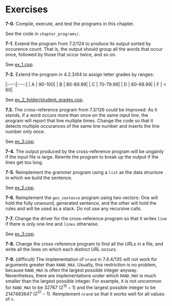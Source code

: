 # Exercises

**7-0.** Compile, execute, and test the programs in this chapter.

See the code in `chapter_programs/`.

**7-1.** Extend the program from 7.2/124 to produce its output sorted by 
occurence count. That is, the output should group all the words that occur once,
followed by those that occur twice, and so on.

See [ex_1.cpp](./ex_1.cpp).

**7-2.** Extend the program in 4.2.3/64 to assign letter grades by ranges:

|:---:|:---:|
| A | 90-100|
| B | 80-89.99|
| C | 70-79.99|
| D | 60-69.99|
| F | < 60|

See [ex_2_folder/student_grades.cpp](./ex_2_folder/student_grades.cpp).

**7.3.** The cross-reference program from 7.3/126 could be improved: As it 
stands, if a word occurs more than once on the same input line, the program
will report that line multiple times. Change the code so that it detects 
multiple occurances of the same line number and inserts the line number only 
once.

See [ex_3.cpp](./ex_3.cpp).

**7-4.** The output produced by the cross-reference program will be ungainly if
the input file is large. Rewrite the program to break up the output if the lines
get too long.

**7-5.** Reimplement the grammer program using a `list` as the data structure
in which we build the sentence.

See [ex_5.cpp](./ex_5).

**7-6.** Reimplement the `gen_sentence` program using two vectors: One will
hold the fully unwound, generated sentence, and the other will hold the rules
and will be used as a stack. Do not use any recursive calls.

**7-7.** Change the driver for the cross-reference program so that it writes 
`line` if there is only one line and `lines` otherwise.

See [ex_3.cpp](./ex_3.cpp).

**7-8.** Change the cross-reference program to find all the URLs in a file, and 
write all the lines on which each distinct URL occurs.

**7-9.** (difficult) The implementation of `nrand` in 7.4.4/135 will not work
for arguments greater than `RAND_MAX`. Usually, this restriction is no problem,
because `RAND_MAX` is often the largest possible integer anyway. Nevertheless,
there are implementations under which `RAND_MAX` is much smaller than the 
largest possible integer. For example, it is not uncommon for `RAND_MAX` to be
32767 ($2 ^ 15 - 1$) and the largest possible integer to be 2147483647 
($2 ^ 31 - 1$). Reimplement `nrand` so that it works well for all values of `n`.
